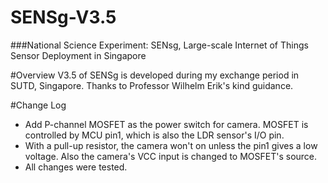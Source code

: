 SENSg-V3.5
==========

###National Science Experiment: SENsg,  Large-scale Internet of Things Sensor Deployment in Singapore

#Overview
V3.5 of SENSg is developed during my exchange period in SUTD, Singapore. Thanks to Professor Wilhelm Erik's kind guidance.

#Change Log
* Add P-channel MOSFET as the power switch for camera. MOSFET is controlled by MCU pin1, which is also the LDR sensor's I/O pin. 
* With a pull-up resistor, the camera won't on unless the pin1 gives a low voltage. Also the camera's VCC input is changed to MOSFET's source.
* All changes were tested.
